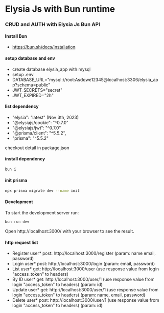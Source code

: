 # Elysia Js with Bun runtime

### CRUD and AUTH with Elysia Js Bun API

#### Install Bun
- https://bun.sh/docs/installation

#### setup database and env
- create database elysia_app with mysql
- setup .env
- DATABASE_URL="mysql://root:Asdqwe12345@localhost:3306/elysia_app?schema=public"
- JWT_SECRETS="secret"
- JWT_EXPIRED="2h"

#### list dependency
- "elysia": "latest" (Nov 3th, 2023)
- "@elysiajs/cookie": "^0.7.0"
- "@elysiajs/jwt": "^0.7.0"
- "@prisma/client": "^5.5.2",
- "prisma": "^5.5.2"

checkout detail in package.json

#### install dependency
```bash
bun i  
```
#### init prisma
```bash
npx prisma migrate dev --name init  
```

#### Development
To start the development server run:
```bash
bun run dev
```

Open http://localhost:3000/ with your browser to see the result.

#### http request list
- Register user* post: http://localhost:3000/register (param: name email, password)
- Login user* post: http://localhost:3000/login (param: email, password)
- List user* get: http://localhost:3000/user (use response value from login "access_token" to headers)
- By ID user* get: http://localhost:3000/user/1 (use response value from login "access_token" to headers) (param: id)
- Update user* get: http://localhost:3000/user/1 (use response value from login "access_token" to headers) (param: name, email, password)
- Delete user* post: http://localhost:3000/user/1 (use response value from login "access_token" to headers) (param: id)
